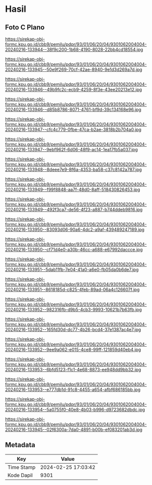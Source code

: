 # Hasil

## Foto C Plano

https://sirekap-obj-formc.kpu.go.id/cbb9/pemilu/pdpr/93/01/06/20/04/9301062004004-20240216-133944--38f9c200-1b68-4190-8028-22bb4cd18554.jpg

https://sirekap-obj-formc.kpu.go.id/cbb9/pemilu/pdpr/93/01/06/20/04/9301062004004-20240216-133945--50e9f269-70cf-42ae-8940-9e1d3d269a7d.jpg

https://sirekap-obj-formc.kpu.go.id/cbb9/pemilu/pdpr/93/01/06/20/04/9301062004004-20240216-133946--49b9fc2c-ecb9-4259-8f3e-43ee20213e12.jpg

https://sirekap-obj-formc.kpu.go.id/cbb9/pemilu/pdpr/93/01/06/20/04/9301062004004-20240216-133946--d85b8786-8071-4761-bf9d-39c134168e96.jpg

https://sirekap-obj-formc.kpu.go.id/cbb9/pemilu/pdpr/93/01/06/20/04/9301062004004-20240216-133947--cfc4c779-0fbe-47ca-b2ae-3818b2b704a0.jpg

https://sirekap-obj-formc.kpu.go.id/cbb9/pemilu/pdpr/93/01/06/20/04/9301062004004-20240216-133947--9ebf962f-6d06-48f9-ac14-1ea17fb5a037.jpg

https://sirekap-obj-formc.kpu.go.id/cbb9/pemilu/pdpr/93/01/06/20/04/9301062004004-20240216-133948--8deee7e9-8f6a-4353-ba58-c37c8142a787.jpg

https://sirekap-obj-formc.kpu.go.id/cbb9/pemilu/pdpr/93/01/06/20/04/9301062004004-20240216-133949--f99f8848-aa7f-48d0-8aff-518430826453.jpg

https://sirekap-obj-formc.kpu.go.id/cbb9/pemilu/pdpr/93/01/06/20/04/9301062004004-20240216-133949--492f3ca7-de56-4f23-a887-b744ddeb9816.jpg

https://sirekap-obj-formc.kpu.go.id/cbb9/pemilu/pdpr/93/01/06/20/04/9301062004004-20240216-133950--83093d06-90a6-4dc2-a9af-439489247189.jpg

https://sirekap-obj-formc.kpu.go.id/cbb9/pemilu/pdpr/93/01/06/20/04/9301062004004-20240216-133950--cf71d4e0-a30b-46cc-a688-e67992daccce.jpg

https://sirekap-obj-formc.kpu.go.id/cbb9/pemilu/pdpr/93/01/06/20/04/9301062004004-20240216-133951--5dab11fb-7e04-41a0-a6e0-fb05da0b6de7.jpg

https://sirekap-obj-formc.kpu.go.id/cbb9/pemilu/pdpr/93/01/06/20/04/9301062004004-20240216-133951--8618185d-c825-4feb-89ad-06a4c126607f.jpg

https://sirekap-obj-formc.kpu.go.id/cbb9/pemilu/pdpr/93/01/06/20/04/9301062004004-20240216-133952--982316fb-d9b5-4cb3-9993-10621b7b63fb.jpg

https://sirekap-obj-formc.kpu.go.id/cbb9/pemilu/pdpr/93/01/06/20/04/9301062004004-20240216-133952--165fd30d-dc77-4b26-bcd4-37e1387ac4e7.jpg

https://sirekap-obj-formc.kpu.go.id/cbb9/pemilu/pdpr/93/01/06/20/04/9301062004004-20240216-133952--9ee9a062-e015-4ce8-99ff-121859d40eb4.jpg

https://sirekap-obj-formc.kpu.go.id/cbb9/pemilu/pdpr/93/01/06/20/04/9301062004004-20240216-133953--6bfd5123-f1c1-4e68-8873-ee948dd9bb32.jpg

https://sirekap-obj-formc.kpu.go.id/cbb9/pemilu/pdpr/93/01/06/20/04/9301062004004-20240216-133953--e777db1d-91c8-4455-a654-afbf686185bb.jpg

https://sirekap-obj-formc.kpu.go.id/cbb9/pemilu/pdpr/93/01/06/20/04/9301062004004-20240216-133954--5a0755f0-40e8-4b03-b996-d9723682dbdc.jpg

https://sirekap-obj-formc.kpu.go.id/cbb9/pemilu/pdpr/93/01/06/20/04/9301062004004-20240216-133945--02f6300a-7da0-4891-b00b-ef083201ab3d.jpg


## Metadata

| Key        | Value               |
| ---------- | ------------------- |
| Time Stamp | 2024-02-25 17:03:42 |
| Kode Dapil | 9301                |



